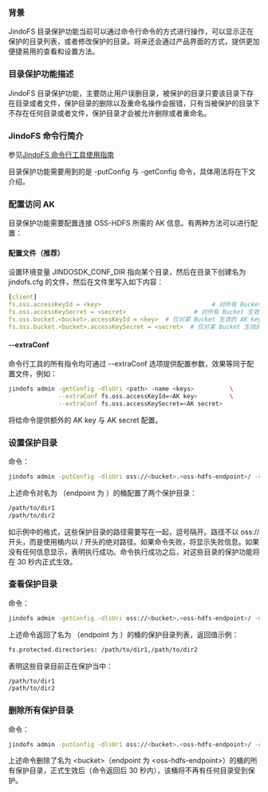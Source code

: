 ### 背景
JindoFS 目录保护功能当前可以通过命令行命令的方式进行操作，可以显示正在保护的目录列表，或者修改保护的目录。将来还会通过产品界面的方式，提供更加便捷易用的查看和设置方法。

### 目录保护功能描述
JindoFS 目录保护功能，主要防止用户误删目录，被保护的目录只要该目录下存在目录或者文件，保护目录的删除以及重命名操作会报错，只有当被保护的目录下不存在任何目录或者文件，保护目录才会被允许删除或者重命名。

### JindoFS 命令行简介
参见[JindoFS 命令行工具使用指南](/docs/user/6.x/jindofs/jindofs_client_tools.md)

目录保护功能需要用到的是 -putConfig 与 -getConfig 命令，具体用法将在下文介绍。
### 配置访问 AK
目录保护功能需要配置连接 OSS-HDFS 所需的 AK 信息。有两种方法可以进行配置：

#### 配置文件（推荐）
设置环境变量 JINDOSDK_CONF_DIR 指向某个目录，然后在目录下创建名为 jindofs.cfg 的文件，然后在文件里写入如下内容：
```yaml
[client]
fs.oss.accessKeyId = <key>                               # 对所有 Bucket 生效的默认 AK key
fs.oss.accessKeySecret = <secret>                   # 对所有 Bucket 生效的默认 AK secret
fs.oss.bucket.<bucket>.accessKeyId = <key>  # 仅对某 Bucket 生效的 AK key，优先级高于默认
fs.oss.bucket.<bucket>.accessKeySecret = <secret>  # 仅对某 Bucket 生效的 AK secret
```
#### --extraConf
命令行工具的所有指令均可通过 --extraConf 选项提供配置参数，效果等同于配置文件，例如：
```bash
jindofs admin -getConfig -dlsUri <path> -name <keys>          \
              --extraConf fs.oss.accessKeyId=<AK key>         \
              --extraConf fs.oss.accessKeySecret=<AK secret>
```
将给命令提供额外的 AK key 与 AK secret 配置。
### 设置保护目录
命令：
```bash
jindofs admin -putConfig -dlsUri oss://<bucket>.<oss-hdfs-endpoint>/ -conf fs.protected.directories=/path/to/dir1,/path/to/dir2
```
上述命令对名为 <bucket>（endpoint 为 <oss-hdfs-endpoint>）的桶配置了两个保护目录：
```bash
/path/to/dir1
/path/to/dir2
```
如示例中的格式，这些保护目录的路径需要写在一起，逗号隔开。路径不以 oss:// 开头，而是使用桶内以 / 开头的绝对路径。如果命令失败，将显示失败信息。如果没有任何信息显示，表明执行成功。命令执行成功之后，对这些目录的保护功能将在 30 秒内正式生效。
### 查看保护目录
命令：
```bash
jindofs admin -getConfig -dlsUri oss://<bucket>.<oss-hdfs-endpoint>/ -name fs.protected.directories
```
上述命令返回了名为 <bucket>（endpoint 为 <oss-hdfs-endpoint>）的桶的保护目录列表，返回值示例：
```bash
fs.protected.directories: /path/to/dir1,/path/to/dir2
```
表明这些目录目前正在保护当中：
```bash
/path/to/dir1
/path/to/dir2
```
### 删除所有保护目录
命令：
```bash
jindofs admin -putConfig -dlsUri oss://<bucket>.<oss-hdfs-endpoint>/ -conf fs.protected.directories=
```
上述命令删除了名为 \<bucket\>（endpoint 为 \<oss-hdfs-endpoint\>）的桶的所有保护目录，正式生效后（命令返回后 30 秒内），该桶将不再有任何目录受到保护。